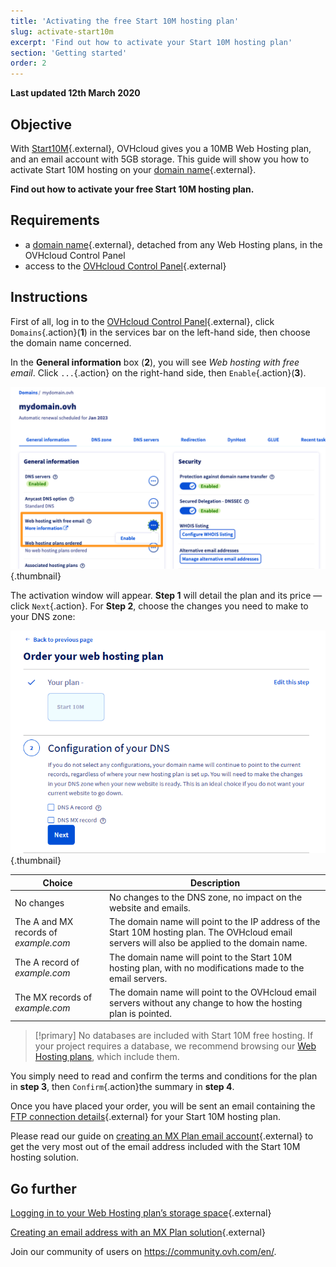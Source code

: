 ```yaml
---
title: 'Activating the free Start 10M hosting plan'
slug: activate-start10m
excerpt: 'Find out how to activate your Start 10M hosting plan'
section: 'Getting started'
order: 2
---
```


**Last updated 12th March 2020**

## Objective

With [Start10M](https://www.ovh.ie/domains/start10m_hosting_offer.xml){.external}, OVHcloud gives you a 10MB Web Hosting plan, and an email account with 5GB storage. This guide will show you how to activate Start 10M hosting on your [domain name](https://www.ovh.ie/domains/){.external}.

**Find out how to activate your free Start 10M hosting plan.**

## Requirements

- a [domain name](https://www.ovh.ie/domains/){.external}, detached from any Web Hosting plans, in the OVHcloud Control Panel
- access to the [OVHcloud Control Panel](https://www.ovh.com/auth/?action=gotomanager&from=https://www.ovh.ie/&ovhSubsidiary=ie){.external}

## Instructions

First of all, log in to the [OVHcloud Control Panel](https://www.ovh.com/auth/?action=gotomanager&from=https://www.ovh.ie/&ovhSubsidiary=ie){.external}, click `Domains`{.action}(**1**) in the services bar on the left-hand side, then choose the domain name concerned.

In the **General information** box (**2**), you will see *Web hosting with free email*. Click `...`{.action} on the right-hand side, then `Enable`{.action}(**3**).

![start10m](images/start10m-step1-01.png){.thumbnail}

The activation window will appear. **Step 1** will detail the plan and its price — click `Next`{.action}. For **Step 2**, choose the changes you need to make to your DNS zone:

![start10m](images/start10m-step1-02.png){.thumbnail}

| Choice                                       	| Description                                                                                                               								|
|--------------------------------------------	|-----------------------------------------------------------------------------------------------------------------------------------------------------------|
| No changes                           	| No changes to the DNS zone, no impact on the website and emails.                                               								|
| The A and MX records of *example.com* 	| The domain name will point to the IP address of the Start 10M hosting plan. The OVHcloud email servers will also be applied to the domain name. 	|
| The A record of *example.com*          	| The domain name will point to the Start 10M hosting plan, with no modifications made to the email servers.                             								|
| The MX records of *example.com*      	| The domain name will point to the OVHcloud email servers without any change to how the hosting plan is pointed.  								|

> [!primary]
> No databases are included with Start 10M free hosting. If your project requires a database, we recommend browsing our [Web Hosting plans](https://www.ovh.ie/web-hosting/), which include them.

You simply need to read and confirm the terms and conditions for the plan in **step 3**, then `Confirm`{.action}the summary in **step 4**.

Once you have placed your order, you will be sent an email containing the [FTP connection details](../log-in-to-storage-ftp-web-hosting/){.external} for your Start 10M hosting plan.

Please read our guide on [creating an MX Plan email account](../../emails/hosted_email_how_to_set_up_an_email_address/){.external} to get the very most out of the email address included with the Start 10M hosting solution.

## Go further

[Logging in to your Web Hosting plan’s storage space](../log-in-to-storage-ftp-web-hosting/){.external}

[Creating an email address with an MX Plan solution](../../emails/hosted_email_how_to_set_up_an_email_address/){.external}

Join our community of users on <https://community.ovh.com/en/>.
